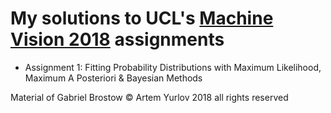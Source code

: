 # My solutions to UCL's [Machine Vision 2018](http://www.cs.ucl.ac.uk/1819/a7p/t1/comp0137_machine_vision/) assignments
- Assignment 1: Fitting Probability Distributions with Maximum Likelihood, Maximum A Posteriori & Bayesian Methods







Material of Gabriel Brostow
© Artem Yurlov 2018 all rights reserved
